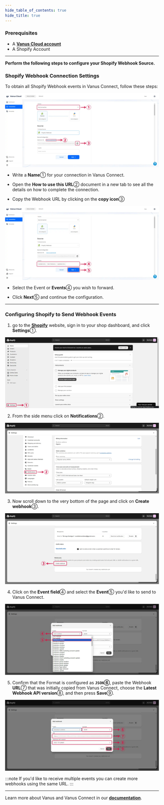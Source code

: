 ```yaml
--- 
hide_table_of_contents: true
hide_title: true
---
```


### Prerequisites

- A [**Vanus Cloud account**](https://cloud.vanus.ai)
- A Shopify Account

---

**Perform the following steps to configure your Shopify Webhook Source.**

### Shopify Webhook Connection Settings

To obtain all Shopify Webhook events in Vanus Connect, follow these steps:

![shopify-webhook-source-1](images/shopify-webhook-source-1.webp)

- Write a **Name**① for your connection in Vanus Connect.

- Open the **How to use this URL**② document in a new tab to see all the details on how to complete the connection.

- Copy the Webhook URL by clicking on the **copy icon**③

![shopify-webhook-source-2](images/shopify-webhook-source-2.webp)

- Select the Event or **Events**④ you wish to forward.

- Click **Next**⑤ and continue the configuration.

---

### Configuring Shopify to Send Webhook Events

1. go to the [**Shopify**](https://shopify.com) website, sign in to your shop dashboard, and click **Settings**①.

![shopify-webhook-source-3](images/shopify-webhook-source-3.webp)

2. From the side menu click on **Notifications**②.

![shopify-webhook-source-4](images/shopify-webhook-source-4.webp)

3. Now scroll down to the very bottom of the page and click on **Create webhook**③.

![shopify-webhook-source-5](images/shopify-webhook-source-5.webp)

4. Click on the **Event field**④ and select the **Event**⑤ you'd like to send to Vanus Connect.

![shopify-webhook-source-6](images/shopify-webhook-source-6.webp)

5. Confirm that the Format is configured as **`JSON`⑥**, paste the Webhook **URL**⑦ that was initially copied from Vanus Connect, choose the **Latest Webhook API version**⑧, and then press **Save**⑨.

![shopify-webhook-source-7](images/shopify-webhook-source-7.webp)

:::note
If you'd like to receive multiple events you can create more webhooks using the same URL.
:::

---

Learn more about Vanus and Vanus Connect in our [**documentation**](https://docs.vanus.ai).
